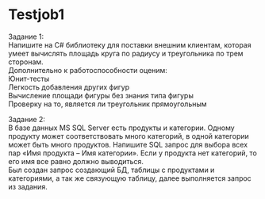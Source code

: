 # Testjob1
Задание 1:  
Напишите на C# библиотеку для поставки внешним клиентам, которая умеет вычислять площадь круга по радиусу и треугольника по трем сторонам.  
Дополнительно к работоспособности оценим:  
    Юнит-тесты  
	Легкость добавления других фигур  
	Вычисление площади фигуры без знания типа фигуры  
	Проверку на то, является ли треугольник прямоугольным  
  

Задание 2:  
В базе данных MS SQL Server есть продукты и категории. Одному продукту может соответствовать много категорий, в одной категории может быть много продуктов. Напишите SQL запрос для выбора всех пар «Имя продукта – Имя категории». Если у продукта нет категорий, то его имя все равно должно выводиться.  
Был создан запрос создающий БД, таблицы с продуктами и категориями, а так же связующую таблицу, далее выполняется запрос из задания.  

